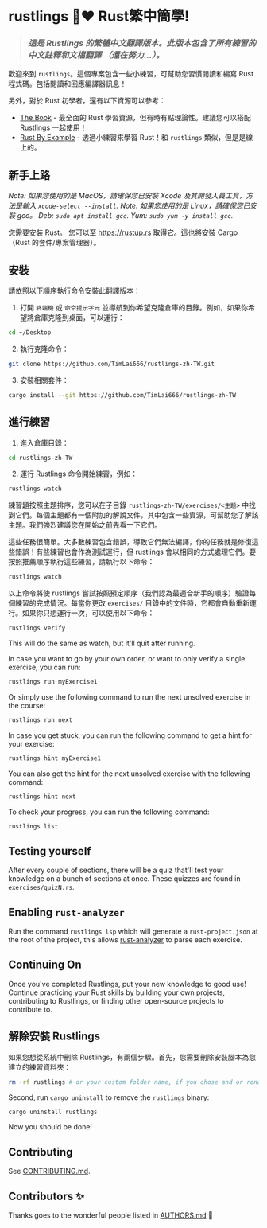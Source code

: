 <div class="oranda-hide">

# rustlings 🦀❤️ Rust繁中簡學!

</div>

> ### *這是 Rustlings 的繁體中文翻譯版本。此版本包含了所有練習的中文註釋和文檔翻譯 **（還在努力...）**。*

歡迎來到 `rustlings`。這個專案包含一些小練習，可幫助您習慣閱讀和編寫 Rust 程式碼。包括閱讀和回應編譯器訊息！

另外，對於 Rust 初學者，還有以下資源可以參考：

- [The Book](https://doc.rust-lang.org/book/index.html) - 最全面的 Rust 學習資源，但有時有點理論性。建議您可以搭配 Rustlings 一起使用！
- [Rust By Example](https://doc.rust-lang.org/rust-by-example/index.html) - 透過小練習來學習 Rust！和 `rustlings` 類似，但是是線上的。

## 新手上路

_Note: 如果您使用的是 MacOS，請確保您已安裝 Xcode 及其開發人員工具，方法是輸入 `xcode-select --install`._
_Note: 如果您使用的是 Linux，請確保您已安裝 gcc。 Deb: `sudo apt install gcc`. Yum: `sudo yum -y install gcc`._

您需要安裝 Rust。 您可以至 <https://rustup.rs> 取得它。這也將安裝 Cargo（Rust 的套件/專案管理器）。

## 安裝

請依照以下順序執行命令安裝此翻譯版本：
1. 打開 `終端機` 或 `命令提示字元` 並導航到你希望克隆倉庫的目錄。例如，如果你希望將倉庫克隆到桌面，可以運行：
  ```sh
  cd ~/Desktop
  ```
2. 執行克隆命令：
  ```sh
  git clone https://github.com/TimLai666/rustlings-zh-TW.git
  ```
3. 安裝相關套件：
  ```sh
  cargo install --git https://github.com/TimLai666/rustlings-zh-TW
  ```

## 進行練習

1. 進入倉庫目錄：
  ```sh
  cd rustlings-zh-TW
  ```
2. 運行 Rustlings 命令開始練習，例如：
  ```sh
  rustlings watch
  ```

練習題按照主題排序，您可以在子目錄 `rustlings-zh-TW/exercises/<主題>` 中找到它們。每個主題都有一個附加的解說文件，其中包含一些資源，可幫助您了解該主題。我們強烈建議您在開始之前先看一下它們。

這些任務很簡單。大多數練習包含錯誤，導致它們無法編譯，你的任務就是修復這些錯誤！有些練習也會作為測試運行，但 rustlings 會以相同的方式處理它們。要按照推薦順序執行這些練習，請執行以下命令：

```bash
rustlings watch
```

以上命令將使 rustlings 嘗試按照預定順序（我們認為最適合新手的順序）驗證每個練習的完成情況。每當你更改 `exercises/` 目錄中的文件時，它都會自動重新運行。如果你只想運行一次，可以使用以下命令：

```bash
rustlings verify
```

This will do the same as watch, but it'll quit after running.

In case you want to go by your own order, or want to only verify a single exercise, you can run:

```bash
rustlings run myExercise1
```

Or simply use the following command to run the next unsolved exercise in the course:

```bash
rustlings run next
```

In case you get stuck, you can run the following command to get a hint for your
exercise:

```bash
rustlings hint myExercise1
```

You can also get the hint for the next unsolved exercise with the following command:

```bash
rustlings hint next
```

To check your progress, you can run the following command:

```bash
rustlings list
```

## Testing yourself

After every couple of sections, there will be a quiz that'll test your knowledge on a bunch of sections at once. These quizzes are found in `exercises/quizN.rs`.

## Enabling `rust-analyzer`

Run the command `rustlings lsp` which will generate a `rust-project.json` at the root of the project, this allows [rust-analyzer](https://rust-analyzer.github.io/) to parse each exercise.

## Continuing On

Once you've completed Rustlings, put your new knowledge to good use! Continue practicing your Rust skills by building your own projects, contributing to Rustlings, or finding other open-source projects to contribute to.

## 解除安裝 Rustlings

如果您想從系統中刪除 Rustlings，有兩個步驟。首先，您需要刪除安裝腳本為您建立的練習資料夾：

```bash
rm -rf rustlings # or your custom folder name, if you chose and or renamed it
```

Second, run `cargo uninstall` to remove the `rustlings` binary:

```bash
cargo uninstall rustlings
```

Now you should be done!

## Contributing

See [CONTRIBUTING.md](https://github.com/rust-lang/rustlings/blob/main/CONTRIBUTING.md).

## Contributors ✨

Thanks goes to the wonderful people listed in [AUTHORS.md](https://github.com/rust-lang/rustlings/blob/main/AUTHORS.md) 🎉
